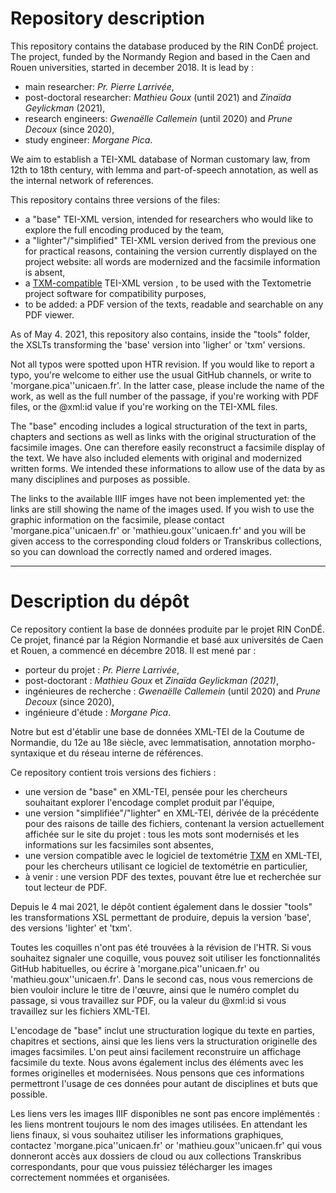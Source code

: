 # Repository description

This repository contains the database produced by the RIN ConDÉ project. The project, funded by the Normandy Region and based in the Caen and Rouen universities, started in december 2018. It is lead by :
* main researcher: _Pr. Pierre Larrivée_,
* post-doctoral researcher: _Mathieu Goux_ (until 2021) and _Zinaïda Geylickman_ (2021),
* research engineers: _Gwenaëlle Callemein_ (until 2020) and _Prune Decoux_ (since 2020),
* study engineer: _Morgane Pica_.

We aim to establish a TEI-XML database of Norman customary law, from 12th to 18th century, with lemma and part-of-speech annotation, as well as the internal network of references.

This repository contains three versions of the files:
* a "base" TEI-XML version, intended for researchers who would like to explore the full encoding produced by the team,
* a "lighter"/"simplified" TEI-XML version derived from the previous one for practical reasons, containing the version currently displayed on the project website: all words are modernized and the facsimile information is absent,
* a [TXM-compatible](<http://textometrie.ens-lyon.fr/?lang=en>) TEI-XML version , to be used with the Textometrie project software for compatibility purposes,
* to be added: a PDF version of the texts, readable and searchable on any PDF viewer.
  
As of May 4. 2021, this repository also contains, inside the "tools" folder, the XSLTs transforming the 'base' version into 'ligher' or 'txm' versions.

Not all typos were spotted upon HTR revision. If you would like to report a typo, you're welcome to either use the usual GitHub channels, or write to 'morgane.pica'<at>'unicaen.fr'. In the latter case, please include the name of the work, as well as the full number of the passage, if you're working with PDF files, or the @xml:id value if you're working on the TEI-XML files.

The "base" encoding includes a logical structuration of the text in parts, chapters and sections as well as links with the original structuration of the facsimile images. One can therefore easily reconstruct a facsimile display of the text. We have also included <choice> elements with original and modernized written forms. We intended these informations to allow use of the data by as many disciplines and purposes as possible.

The links to the available IIIF imges have not been implemented yet: the links are still showing the name of the images used. If you wish to use the graphic information on the facsimile, please contact 'morgane.pica'<at>'unicaen.fr' or  'mathieu.goux'<at>'unicaen.fr' and you will be given access to the corresponding cloud folders or Transkribus collections, so you can download the correctly named and ordered images.

--------------------------------------------------------

# Description du dépôt

Ce repository contient la base de données produite par le projet RIN ConDÉ. Ce projet, financé par la Région Normandie et basé aux universités de Caen et Rouen, a commencé en décembre 2018. Il est mené par :
* porteur du projet : _Pr. Pierre Larrivée_,
* post-doctorant : _Mathieu Goux_ et _Zinaïda Geylickman (2021)_,
* ingénieures de recherche : _Gwenaëlle Callemein_ (until 2020) and _Prune Decoux_ (since 2020),
* ingénieure d'étude : _Morgane Pica_.

Notre but est d'établir une base de données XML-TEI de la Coutume de Normandie, du 12e au 18e siècle, avec lemmatisation, annotation morpho-syntaxique et du réseau interne de références.

Ce repository contient trois versions des fichiers :
* une version de "base" en XML-TEI, pensée pour les chercheurs souhaitant explorer l'encodage complet produit par l'équipe,
* une version "simplifiée"/"lighter" en XML-TEI, dérivée de la précédente pour des raisons de taille des fichiers, contenant la version actuellement affichée sur le site du projet : tous les mots sont modernisés et les informations sur les facsimiles sont absentes,
* une version compatible avec le logiciel de textométrie [TXM](http://textometrie.ens-lyon.fr/) en XML-TEI, pour les chercheurs utilisant ce logiciel de textométrie en particulier,
* à venir : une version PDF des textes, pouvant être lue et recherchée sur tout lecteur de PDF.
  
Depuis le 4 mai 2021, le dépôt contient également dans le dossier "tools" les transformations XSL permettant de produire, depuis la version 'base', des versions 'lighter' et 'txm'.

Toutes les coquilles n'ont pas été trouvées à la révision de l'HTR. Si vous souhaitez signaler une coquille, vous pouvez soit utiliser les fonctionnalités GitHub habituelles, ou écrire à 'morgane.pica'<at>'unicaen.fr' ou  'mathieu.goux'<at>'unicaen.fr'. Dans le second cas, nous vous remercions de bien vouloir inclure le titre de l'œuvre, ainsi que le numéro complet du passage, si vous travaillez sur PDF, ou la valeur du @xml:id si vous travaillez sur les fichiers XML-TEI.

L'encodage de "base" inclut une structuration logique du texte en parties, chapitres et sections, ainsi que les liens vers la structuration originelle des images facsimiles. L'on peut ainsi facilement reconstruire un affichage facsimile du texte. Nous avons également inclus des éléments <choice> avec les formes originelles et modernisées. Nous pensons que ces informations permettront l'usage de ces données pour autant de disciplines et buts que possible.

Les liens vers les images IIIF disponibles ne sont pas encore implémentés : les liens montrent toujours le nom des images utilisées. En attendant les liens finaux, si vous souhaitez utiliser les informations graphiques, contactez 'morgane.pica'<at>'unicaen.fr' or  'mathieu.goux'<at>'unicaen.fr' qui vous donneront accès aux dossiers de cloud ou aux collections Transkribus correspondants, pour que vous puissiez télécharger les images correctement nommées et organisées.
